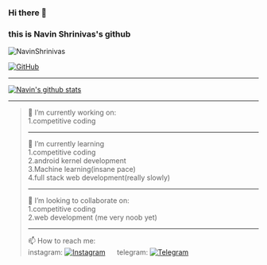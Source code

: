 ### Hi there 👋
### this is Navin Shrinivas's github

<img src="https://komarev.com/ghpvc/?username=NavinShrinivas&style=flat-square" alt="NavinShrinivas" /><br>

[![GitHub](https://img.shields.io/badge/dynamic/json?logo=github&label=GitHub+Followers&labelColor=282c34&color=181717&query=%24.data.totalSubs&url=https%3A%2F%2Fapi.spencerwoo.com%2Fsubstats%2F%3Fsource%3Dgithub%26queryKey%3DNavinShrinivas&longCache=true&theme=dracula)](https://github.com/NavinShrinivas) <br> <hr>

[![Navin's github stats](https://github-readme-stats.vercel.app/api?username=NavinShrinivas&hide=issues&show_icons=true&include_all_commits=true&theme=dracula)](https://github.com/NavinShrinivas) <br> <hr>


>🔭 I’m currently working on: <br>
  >1.competitive coding <br> <hr>
🌱 I’m currently learning <br>
  >1.competitive coding <br> 
  >2.android kernel development <br>
  >3.Machine learning(insane pace) <br>
  >4.full stack web development(really slowly) <br> <hr>
👯 I’m looking to collaborate on: <br> 
  >1.competitive coding <br> 
  >2.web development (me very noob yet) <br>  <hr>
📫 How to reach me: <br>
  instagram: [![Instagram](https://img.shields.io/badge/dynamic/json?logo=instagram&label=%40Navin&labelColor=282c34&color=2CA5E0&query=%24.data.totalSubs&url=https%3A%2F%2Fapi.spencerwoo.com%2Fsubstats%2F%3Fsource%3Dtelegram%26queryKey%3DNavin&longCache=true)](https://www.instagram.com/navin_1110/) &nbsp; &nbsp; &nbsp;telegram: [![Telegram](https://img.shields.io/badge/dynamic/json?logo=telegram&label=%40Navin&labelColor=282c34&color=2CA5E0&query=%24.data.totalSubs&url=https%3A%2F%2Fapi.spencerwoo.com%2Fsubstats%2F%3Fsource%3Dtelegram%26queryKey%3DNavin&longCache=true)](https://t.me/realnavin)
<!--**NavinShrinivas/NavinShrinivas** is a ✨ _special_ ✨ repository because its `README.md` (this file) appears on your GitHub profile.-->
